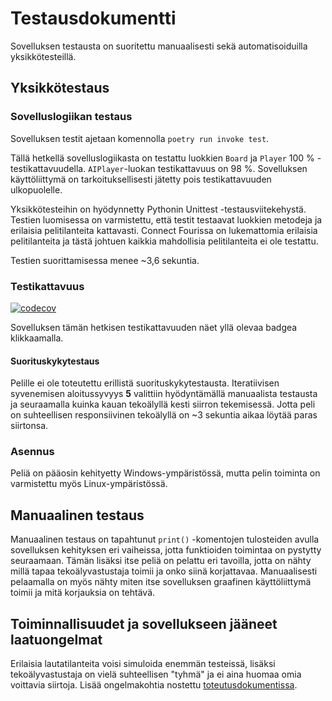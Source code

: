 # Testausdokumentti

Sovelluksen testausta on suoritettu manuaalisesti sekä automatisoiduilla yksikkötesteillä.

## Yksikkötestaus

### Sovelluslogiikan testaus

Sovelluksen testit ajetaan komennolla `poetry run invoke test`.

Tällä hetkellä sovelluslogiikasta on testattu luokkien `Board` ja `Player` 100 % -testikattavuudella. `AIPlayer`-luokan testikattavuus on 98 %. Sovelluksen käyttöliittymä on tarkoituksellisesti jätetty pois testikattavuuden ulkopuolelle.

Yksikkötesteihin on hyödynnetty Pythonin Unittest -testausviitekehystä. Testien luomisessa on varmistettu, että testit testaavat luokkien metodeja ja erilaisia pelitilanteita kattavasti.
Connect Fourissa on lukemattomia erilaisia pelitilanteita ja tästä johtuen kaikkia mahdollisia pelitilanteita ei ole testattu.

Testien suorittamisessa menee ~3,6 sekuntia.

### Testikattavuus

[![codecov](https://codecov.io/gh/trickwide/connectfour/graph/badge.svg?token=m5Vq06Tz6a)](https://codecov.io/gh/trickwide/connectfour)

Sovelluksen tämän hetkisen testikattavuuden näet yllä olevaa badgea klikkaamalla.

#### Suorituskykytestaus

Pelille ei ole toteutettu erillistä suorituskykytestausta. Iteratiivisen syvenemisen aloitussyvyys **5** valittiin hyödyntämällä manuaalista testausta ja seuraamalla kuinka kauan tekoälyllä kesti siirron tekemisessä. Jotta peli on suhteellisen responsiivinen tekoälyllä on ~3 sekuntia aikaa löytää paras siirtonsa.

### Asennus

Peliä on pääosin kehityetty Windows-ympäristössä, mutta pelin toiminta on varmistettu myös Linux-ympäristössä.

## Manuaalinen testaus

Manuaalinen testaus on tapahtunut `print()` -komentojen tulosteiden avulla sovelluksen kehityksen eri vaiheissa, jotta funktioiden toimintaa on pystytty seuraamaan.
Tämän lisäksi itse peliä on pelattu eri tavoilla, jotta on nähty millä tapaa tekoälyvastustaja toimii ja onko siinä korjattavaa. Manuaalisesti pelaamalla on myös nähty miten itse sovelluksen graafinen käyttöliittymä toimii ja mitä korjauksia on tehtävä.

## Toiminnallisuudet ja sovellukseen jääneet laatuongelmat

Erilaisia lautatilanteita voisi simuloida enemmän testeissä, lisäksi tekoälyvastustaja on vielä suhteellisen "tyhmä" ja ei aina huomaa omia voittavia siirtoja. Lisää ongelmakohtia nostettu [toteutusdokumentissa](toteutusdokumentti.md).
